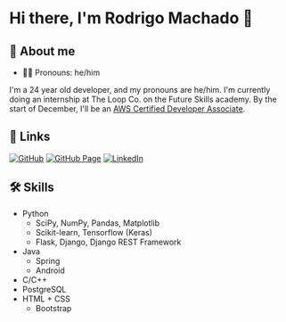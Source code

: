 # Hi there, I'm Rodrigo Machado 👋

## 👨 About me
- 🏳️‍🌈 Pronouns: he/him

I'm a 24 year old developer, and my pronouns are he/him.
I'm currently doing an internship at The Loop Co. on the Future Skills academy.
By the start of December, I'll be an [AWS Certified Developer Associate](https://aws.amazon.com/pt/certification/certified-developer-associate/).

## 🔗 Links
[![GitHub](https://img.shields.io/badge/github-000?style=for-the-badge&logo=github&logoColor=white)](https://github.com/ralmachado)
[![GitHub Page](https://img.shields.io/badge/github-page-000?style=for-the-badge&logo=github&logoColor=white)](https://ralmachado.github.io)
[![LinkedIn](https://img.shields.io/badge/linkedin-0A66C2?style=for-the-badge&logo=linkedin&logoColor=white)](https://ralmachado.github.io)

## 🛠️ Skills
- Python
    - SciPy, NumPy, Pandas, Matplotlib
    - Scikit-learn, Tensorflow (Keras)
    - Flask, Django, Django REST Framework
- Java
    - Spring
    - Android
- C/C++
- PostgreSQL
- HTML + CSS
    - Bootstrap

<!--
**ralmachado/ralmachado** is a ✨ _special_ ✨ repository because its `README.md` (this file) appears on your GitHub profile.

Here are some ideas to get you started:

- 🔭 I’m currently working on ...
- 🌱 I’m currently learning ...
- 👯 I’m looking to collaborate on ...
- 🤔 I’m looking for help with ...
- 💬 Ask me about ...
- 📫 How to reach me: ...
- 😄 Pronouns: ...
- ⚡ Fun fact: ...
-->
